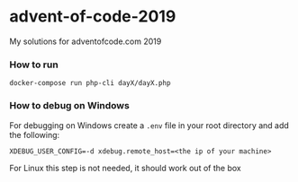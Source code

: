 # advent-of-code-2019
My solutions for adventofcode.com 2019

### How to run
```
docker-compose run php-cli dayX/dayX.php
```

### How to debug on Windows
For debugging on Windows create a `.env` file in your root directory and add the following:
```
XDEBUG_USER_CONFIG=-d xdebug.remote_host=<the ip of your machine>
```
For Linux this step is not needed, it should work out of the box
